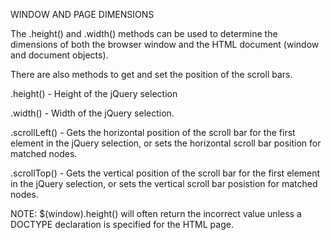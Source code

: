 WINDOW AND PAGE DIMENSIONS

The .height() and .width() methods can be used to determine the dimensions of both the browser window and the HTML document (window and document objects).

There are also methods to get and set the position of the scroll bars.


.height() - Height of the jQuery selection

.width() - Width of the jQuery selection.

.scrollLeft() - Gets the horizontal position of the scroll bar for the first element in the jQuery selection, or sets the horizontal scroll bar position for matched nodes.

.scrollTop() - Gets the vertical position of the scroll bar for the first element in the jQuery selection, or sets the vertical scroll bar posistion for matched nodes.


NOTE: $(window).height() will often return the incorrect value unless a DOCTYPE declaration is specified for the HTML page.

